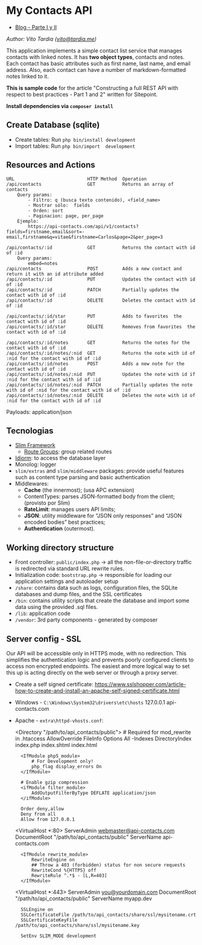 My Contacts API
===============

* [Blog - Parte I y II](http://www.sitepoint.com/series/build-a-rest-api-from-scratch/)

_Author: Vito Tardia (<vito@tardia.me>)_

This application implements a simple contact list service that manages contacts with linked notes. It has **two object types**, contacts and notes. Each contact has basic attributes such as first name, last name, and email address. Also, each contact can have a number of markdown-formatted notes linked to it.

**This is sample code** for the article "Constructing a full REST API with respect to best practices - Part 1 and 2" written for Sitepoint.

**Install dependencies via `composer install`**

## Create Database (sqlite)

* Create tables: Run `php bin/install development`
* Import tables: Run `php bin/import  development`

## Resources and Actions

    URL                           HTTP Method  Operation
    /api/contacts                 GET          Returns an array of contacts
        Query params:
            - Filtro: q (busca texto contenido), <field_name>
            - Mostrar sólo:  fields
            - Orden: sort
            - Paginacion: page, per_page
        Ejemplo:
            https://api-contacts.com/api/v1/contacts?fields=firstname,email&sort=-email,firstname&q=vitae&firstname=Carlos&page=2&per_page=3    

    /api/contacts/:id             GET          Returns the contact with id of :id
        Query params:
            embed=notes
    /api/contacts                 POST         Adds a new contact and return it with an id attribute added
    /api/contacts/:id             PUT          Updates the contact with id of :id
    /api/contacts/:id             PATCH        Partially updates the contact with id of :id
    /api/contacts/:id             DELETE       Deletes the contact with id of :id

    /api/contacts/:id/star        PUT          Adds to favorites  the contact with id of :id
    /api/contacts/:id/star        DELETE       Removes from favorites  the contact with id of :id

    /api/contacts/:id/notes       GET          Returns the notes for the contact with id of :id
    /api/contacts/:id/notes/:nid  GET          Returns the note with id of :nid for the contact with id of :id
    /api/contacts/:id/notes       POST         Adds a new note for the contact with id of :id
    /api/contacts/:id/notes/:nid  PUT          Updates the note with id if :nid for the contact with id of :id
    /api/contacts/:id/notes/:nid  PATCH        Partially updates the note with id of :nid for the contact with id of :id
    /api/contacts/:id/notes/:nid  DELETE       Deletes the note with id of :nid for the contact with id of :id

Payloads: application/json

## Tecnologias

* [Slim Framework](http://slimframework.com)
    + [Route Groups](http://docs.slimframework.com/#Route-Groups):  group related routes
* [Idiorm](http://j4mie.github.io/idiormandparis/): to access the database layer
* Monolog: logger
* `slim/extras` and `slim/middleware` packages: provide useful features such as content type parsing and basic authentication
* Middlewares:
    + **Cache** (the innermost);  (usa APC extension)
    + ContentTypes: parses JSON-formatted body from the client; (provisto por Slim)
    + **RateLimit**: manages users API limits;
    + **JSON**: utility middleware for “JSON only responses” and “JSON encoded bodies” best practices;
    + **Authentication** (outermost). 

## Working directory structure

* Front controller: `public/index.php` -> all the non-file-or-directory traffic is redirected via standard URL rewrite rules.
* Initialization code: `bootstrap.php` -> responsible for loading our application settings and autoloader setup
* `/share`: contains data such as logs, configuration files, the SQLite databases and dump files, and the SSL certificates
* `/bin`: contains utility scripts that create the database and import some data using the provided .sql files.
* `/lib`: application code
* `/vendor`: 3rd party components - generated by composer

## Server config - SSL

Our API will be accessible only in HTTPS mode, with no redirection. This simplifies the authentication logic and prevents poorly configured clients to access non encrypted endpoints. The easiest and more logical way to set this up is acting directly on the web server or through a proxy server.

* Create a self signed certificate: https://www.sslshopper.com/article-how-to-create-and-install-an-apache-self-signed-certificate.html

* Windows - `C:\Windows\System32\drivers\etc\hosts`
        127.0.0.1           api-contacts.com

* Apache - `extra\httpd-vhosts.conf`:
    
    <Directory "/path/to/api_contacts/public">
        # Required for mod_rewrite in .htaccess
        AllowOverride FileInfo
        Options All -Indexes
        DirectoryIndex index.php index.shtml index.html
         
        <IfModule php5_module>
            # For Development only!
            php_flag display_errors On
        </IfModule>
     
        # Enable gzip compression
        <ifModule filter_module>
            AddOutputFilterByType DEFLATE application/json
        </ifModule>
         
        Order deny,allow
        Deny from all
        Allow from 127.0.0.1
    </Directory>

    <VirtualHost *:80>
        ServerAdmin webmaster@api-contacts.com
        DocumentRoot "/path/to/api_contacts/public"
        ServerName api-contacts.com
        
        <IfModule rewrite_module>
            RewriteEngine on
            ## Throw a 403 (forbidden) status for non secure requests
            RewriteCond %{HTTPS} off
            RewriteRule ^.*$ - [L,R=403]
        </IfModule>
    </VirtualHost>

    <VirtualHost *:443>
        ServerAdmin you@yourdomain.com
        DocumentRoot "/path/to/api_contacts/public"
        ServerName myapp.dev
    
        SSLEngine on
        SSLCertificateFile /path/to/api_contacts/share/ssl/mysitename.crt
        SSLCertificateKeyFile /path/to/api_contacts/share/ssl/mysitename.key
     
        SetEnv SLIM_MODE development
    </VirtualHost>

##